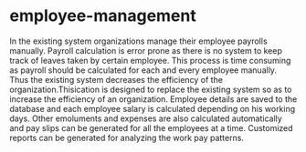 # employee-management
In the existing system organizations manage their employee payrolls manually. Payroll calculation is error prone as there is no system to keep track of leaves taken by certain employee. This process is time consuming as payroll should be calculated for each and every employee manually. Thus the existing system decreases the efficiency of the organization.Thisication is designed to replace the existing system so as to increase the efficiency of an organization. Employee details are saved to the database and each employee salary is calculated depending on his working days. Other emoluments and expenses are also calculated automatically and pay slips can be generated for all the employees at a time. Customized reports can be generated for analyzing the work pay patterns.
